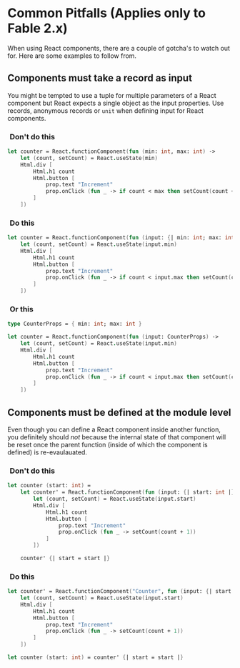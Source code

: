 # Common Pitfalls (Applies only to Fable 2.x)

When using React components, there are a couple of gotcha's to watch out for. Here are some examples to follow from.

## Components must take a record as input

You might be tempted to use a tuple for multiple parameters of a React component but React expects a single object as the input properties. Use records, anonymous records or `unit` when defining input for React components.

### <i class="fa fa-times" style="color:red; margin-right: 5px" ></i> Don't do this

```fsharp
let counter = React.functionComponent(fun (min: int, max: int) ->
    let (count, setCount) = React.useState(min)
    Html.div [
        Html.h1 count
        Html.button [
            prop.text "Increment"
            prop.onClick (fun _ -> if count < max then setCount(count + 1))
        ]
    ])
```
### <i class="fa fa-check" style="color:lightgreen; margin-right: 5px" ></i> Do this
```fsharp
let counter = React.functionComponent(fun (input: {| min: int; max: int |}) ->
    let (count, setCount) = React.useState(input.min)
    Html.div [
        Html.h1 count
        Html.button [
            prop.text "Increment"
            prop.onClick (fun _ -> if count < input.max then setCount(count + 1))
        ]
    ])
```
### <i class="fa fa-check" style="color:lightgreen; margin-right: 5px" ></i> Or this

```fsharp
type CounterProps = { min: int; max: int }

let counter = React.functionComponent(fun (input: CounterProps) ->
    let (count, setCount) = React.useState(input.min)
    Html.div [
        Html.h1 count
        Html.button [
            prop.text "Increment"
            prop.onClick (fun _ -> if count < input.max then setCount(count + 1))
        ]
    ])
```
## Components must be defined at the module level

Even though you can define a React component inside another function, you definitely should *not* because the internal state of that component will be reset once the parent function (inside of which the component is defined) is re-evaulauated.

### <i class="fa fa-times" style="color:red; margin-right: 5px" ></i> Don't do this
```fsharp
let counter (start: int) =
    let counter' = React.functionComponent(fun (input: {| start: int |}) ->
        let (count, setCount) = React.useState(input.start)
        Html.div [
            Html.h1 count
            Html.button [
                prop.text "Increment"
                prop.onClick (fun _ -> setCount(count + 1))
            ]
        ])

    counter' {| start = start |}
```
### <i class="fa fa-check" style="color:lightgreen; margin-right: 5px" ></i> Do this
```fsharp
let counter' = React.functionComponent("Counter", fun (input: {| start: int |}) ->
    let (count, setCount) = React.useState(input.start)
    Html.div [
        Html.h1 count
        Html.button [
            prop.text "Increment"
            prop.onClick (fun _ -> setCount(count + 1))
        ]
    ])

let counter (start: int) = counter' {| start = start |}
```